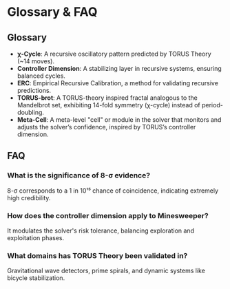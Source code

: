 # Glossary & FAQ

## Glossary
- **χ-Cycle**: A recursive oscillatory pattern predicted by TORUS Theory (~14 moves).
- **Controller Dimension**: A stabilizing layer in recursive systems, ensuring balanced cycles.
- **ERC**: Empirical Recursive Calibration, a method for validating recursive predictions.
- **TORUS-brot**: A TORUS-theory inspired fractal analogous to the Mandelbrot set, exhibiting 14-fold symmetry (χ-cycle) instead of period-doubling.
- **Meta-Cell**: A meta-level "cell" or module in the solver that monitors and adjusts the solver’s confidence, inspired by TORUS’s controller dimension.

## FAQ
### What is the significance of 8-σ evidence?
8-σ corresponds to a 1 in 10¹⁵ chance of coincidence, indicating extremely high credibility.

### How does the controller dimension apply to Minesweeper?
It modulates the solver's risk tolerance, balancing exploration and exploitation phases.

### What domains has TORUS Theory been validated in?
Gravitational wave detectors, prime spirals, and dynamic systems like bicycle stabilization.
